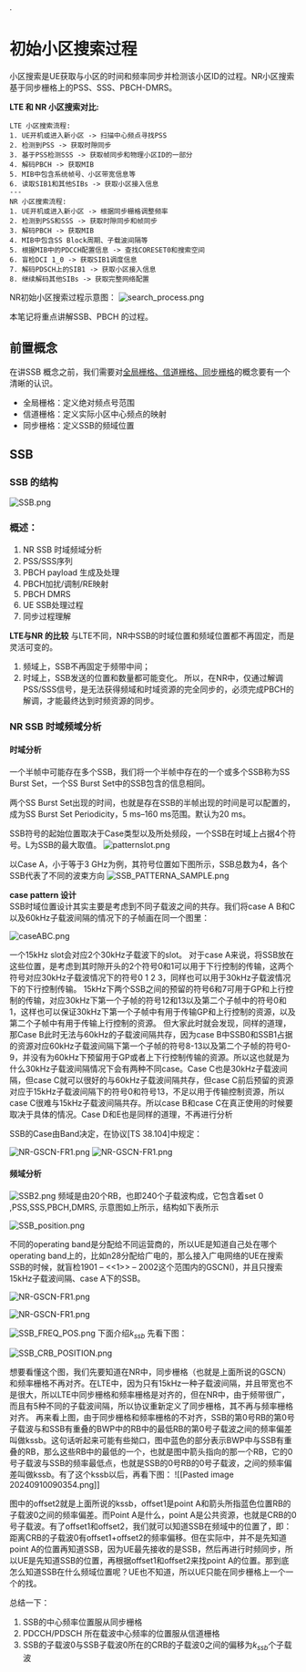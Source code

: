 ·
# 初始小区搜索过程
  
小区搜索是UE获取与小区的时间和频率同步并检测该小区ID的过程。NR小区搜索基于同步栅格上的PSS、SSS、PBCH-DMRS。

**LTE 和 NR 小区搜索对比:**
```text
LTE 小区搜索流程:
1. UE开机或进入新小区 -> 扫描中心频点寻找PSS
2. 检测到PSS -> 获取时隙同步
3. 基于PSS检测SSS -> 获取帧同步和物理小区ID的一部分
4. 解码PBCH -> 获取MIB
5. MIB中包含系统帧号、小区带宽信息等
6. 读取SIB1和其他SIBs -> 获取小区接入信息
---
NR 小区搜索流程:
1. UE开机或进入新小区 -> 根据同步栅格调整频率
2. 检测到PSS和SSS -> 获取时隙同步和帧同步
3. 解码PBCH -> 获取MIB
4. MIB中包含SS Block周期、子载波间隔等
5. 根据MIB中的PDCCH配置信息 -> 查找CORESET0和搜索空间
6. 盲检DCI 1_0 -> 获取SIB1调度信息
7. 解码PDSCH上的SIB1 -> 获取小区接入信息
8. 继续解码其他SIBs -> 获取完整网络配置
```

NR初始小区搜索过程示意图：
![search_process.png](../images/initial_search/search_process2.png)


本笔记将重点讲解SSB、PBCH 的过程。
## 前置概念  

在讲SSB 概念之前，我们需要对[全局栅格、信道栅格、同步栅格](初始小区搜索/全局栅格、信道栅格、同步栅格.md)的概念要有一个清晰的认识。

- 全局栅格：定义绝对频点号范围
- 信道栅格：定义实际小区中心频点的映射
- 同步栅格：定义SSB的频域位置
## SSB
### SSB 的结构

![SSB.png](../images/initial_search/SSB.png)
### 概述：

1. NR SSB 时域频域分析
2. PSS/SSS序列
3. PBCH payload 生成及处理
4. PBCH加扰/调制/RE映射
5. PBCH DMRS
6. UE SSB处理过程
7. 同步过程理解

**LTE与NR 的比较**
与LTE不同，NR中SSB的时域位置和频域位置都不再固定，而是灵活可变的。
1. 频域上，SSB不再固定于频带中间；
2. 时域上，SSB发送的位置和数量都可能变化。
所以，在NR中，仅通过解调PSS/SSS信号，是无法获得频域和时域资源的完全同步的，必须完成PBCH的解调，才能最终达到时频资源的同步。
### NR SSB 时域频域分析
#### 时域分析

一个半帧中可能存在多个SSB，我们将一个半帧中存在的一个或多个SSB称为SS Burst Set，一个SS Burst Set中的SSB包含的信息相同。

两个SS Burst Set出现的时间，也就是存在SSB的半帧出现的时间是可以配置的，成为SS Burst Set Periodicity，5 ms–160 ms范围。默认为20 ms。

SSB符号的起始位置取决于Case类型以及所处频段，一个SSB在时域上占据4个符号。L为SSB的最大取值。
![patternslot.png](../images/initial_search/patternslot.png)

以Case A，小于等于3 GHz为例，其符号位置如下图所示，SSB总数为4，各个SSB代表了不同的波束方向
![SSB_PATTERNA_SAMPLE.png ](../images/initial_search/SSB_PATTERNA_SAMPLE.png)

**case pattern 设计**  
SSB时域位置设计其实主要是考虑到不同子载波之间的共存。我们将case A B和C以及60kHz子载波间隔的情况下的子帧画在同一个图里：

![caseABC.png](../images/initial_search/caseABC.png)

一个15kHz slot会对应2个30kHz子载波下的slot。
对于case A来说，将SSB放在这些位置，是考虑到其时隙开头的2个符号0和1可以用于下行控制的传输，这两个符号对应30kHz子载波情况下的符号0 1 2 3，同样也可以用于30kHz子载波情况下的下行控制传输。
15kHz下两个SSB之间的预留的符号6和7可用于GP和上行控制的传输，对应30kHz下第一个子帧的符号12和13以及第二个子帧中的符号0和1，这样也可以保证30kHz下第一个子帧中有用于传输GP和上行控制的资源，以及第二个子帧中有用于传输上行控制的资源。
但大家此时就会发现，同样的道理，那Case B此时无法与60kHz的子载波间隔共存，因为case B中SSB0和SSB1占据的资源对应60kHz子载波间隔下第一个子帧的符号8-13以及第二个子帧的符号0-9，并没有为60kHz下预留用于GP或者上下行控制传输的资源。所以这也就是为什么30kHz子载波间隔情况下会有两种不同case。Case C也是30kHz子载波间隔，但case C就可以很好的与60kHz子载波间隔共存，但case C前后预留的资源对应于15kHz子载波间隔下的符号0和符号13，不足以用于传输控制资源，所以case C很难与15kHz子载波间隔共存。所以case B和case C在真正使用的时候要取决于具体的情况。Case D和E也是同样的道理，不再进行分析  

SSB的Case由Band决定，在协议[TS 38.104]中规定：

![NR-GSCN-FR1.png](../images/initial_search/GSCN-FR1.png)
![NR-GSCN-FR1.png](../images/initial_search/GSCN-FR2.png)
#### 频域分析

![SSB2.png](../images/initial_search/SSB2.png)
频域是由20个RB，也即240个子载波构成，它包含着set 0 ,PSS,SSS,PBCH,DMRS, 示意图如上所示，结构如下表所示

![SSB_position.png](../images/initial_search/SSB_position.png)

不同的operating band是分配给不同运营商的，所以UE是知道自己处在哪个operating band上的，比如n28分配给广电的，那么接入广电网络的UE在搜索SSB的时候，就盲检1901 – <<1>> – 2002这个范围内的GSCN()，并且只搜索15kHz子载波间隔、case A下的SSB。

![NR-GSCN-FR1.png](../images/initial_search/GSCN-FR1.png)

![NR-GSCN-FR1.png](../images/initial_search/GSCN-FR2.png)


![SSB_FREQ_POS.png](../images/initial_search/SSB_FREQ_POS.png)
下面介绍$k_{ssb}$
先看下图：


![SSB_CRB_POSITION.png](../images/initial_search/SSB_CRB_position.png)

想要看懂这个图，我们先要知道在NR中，同步栅格（也就是上面所说的GSCN）和频率栅格不再对齐。在LTE中，因为只有15kHz一种子载波间隔，并且带宽也不是很大，所以LTE中同步栅格和频率栅格是对齐的，但在NR中，由于频带很广，而且有5种不同的子载波间隔，所以协议重新定义了同步栅格，其不再与频率栅格对齐。
再来看上图，由于同步栅格和频率栅格的不对齐，SSB的第0号RB的第0号子载波与和SSB有重叠的BWP中的RB中的最低RB的第0号子载波之间的频率偏差叫做kssb。这句话听起来可能有些拗口，图中蓝色的部分表示BWP中与SSB有重叠的RB，那么这些RB中的最低的一个，也就是图中箭头指向的那一个RB，它的0号子载波与SSB的频率最低点，也就是SSB的0号RB的0号子载波，之间的频率偏差叫做kssb。有了这个kssb以后，再看下图：
![[Pasted image 20240910090354.png]]

图中的offset2就是上面所说的kssb，offset1是point A和箭头所指蓝色位置RB的子载波0之间的频率偏差。而Point A是什么，point A是公共资源，也就是CRB的0号子载波。有了offset1和offset2，我们就可以知道SSB在频域中的位置了，即：距离CRB的子载波0有offset1+offset2的频率偏移。但在实际中，并不是先知道point A的位置再知道SSB，因为UE最先接收的是SSB，然后再进行时频同步，所以UE是先知道SSB的位置，再根据offset1和offset2来找point A的位置。那到底怎么知道SSB在什么频域位置呢？UE也不知道，所以UE只能在同步栅格上一个一个的找。

总结一下：
1. SSB的中心频率位置服从同步栅格
2. PDCCH/PDSCH 所在载波中心频率的位置服从信道栅格
3. SSB的子载波0与SSB子载波0所在的CRB的子载波0之间的偏移为$k_{ssb}$个子载波
